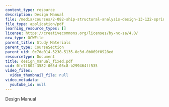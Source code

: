 ```yaml
---
content_type: resource
description: Design Manual
file: /media/courses/2-082-ship-structural-analysis-design-13-122-spring-2003/0fe7f8023582065d05c8b299464ff535_design_manual_fixed.pdf
file_type: application/pdf
learning_resource_types: []
license: https://creativecommons.org/licenses/by-nc-sa/4.0/
ocw_type: OCWFile
parent_title: Study Materials
parent_type: CourseSection
parent_uid: 0c7da014-5238-5135-0c3d-0b069f0928ed
resourcetype: Document
title: design_manual_fixed.pdf
uid: 0fe7f802-3582-065d-05c8-b299464ff535
video_files:
  video_thumbnail_file: null
video_metadata:
  youtube_id: null
---
```

Design Manual